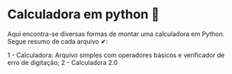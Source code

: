 # Calculadora em python 🧮
Aqui encontra-se diversas formas de montar uma calculadora em Python. Segue resumo de cada arquivo ✔:

1 - Calculadora: Arquivo simples com operadores básicos e verificador de erro de digitação;
2 - Calculadora 2.0
